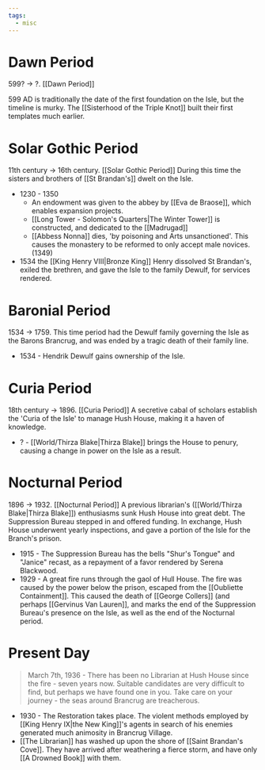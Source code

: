 ```yaml
---
tags:
  - misc
---
```


# Dawn Period
599? -> ?. [[Dawn Period]]

599 AD is traditionally the date of the first foundation on the Isle, but the timeline is murky. The [[Sisterhood of the Triple Knot]] built their first templates much earlier. 

# Solar Gothic Period
11th century -> 16th century.  [[Solar Gothic Period]]
During this time the sisters and brothers of [[St Brandan's]] dwelt on the Isle. 

- 1230 - 1350 
	- An endowment was given to the abbey by [[Eva de Braose]], which enables expansion projects. 
	- [[Long Tower - Solomon's Quarters|The Winter Tower]] is constructed, and dedicated to the [[Madrugad]]
	- [[Abbess Nonna]] dies, 'by poisoning and Arts unsanctioned'. This causes the monastery to be reformed to only accept male novices. (1349) 
- 1534 the [[King Henry VIII|Bronze King]] Henry dissolved St Brandan's, exiled the brethren, and gave the Isle to the family Dewulf, for services rendered.

# Baronial Period
1534 -> 1759. This time period had the Dewulf family governing the Isle as the Barons Brancrug, and was ended by a tragic death of their family line. 

- 1534 - Hendrik Dewulf gains ownership of the Isle. 

# Curia Period
18th century -> 1896. [[Curia Period]]
A secretive cabal of scholars establish the 'Curia of the Isle' to manage Hush House, making it a haven of knowledge. 

- ? - [[World/Thirza Blake|Thirza Blake]] brings the House to penury, causing a change in power on the Isle as a result. 


# Nocturnal Period
1896 -> 1932. [[Nocturnal Period]]
A previous librarian's ([[World/Thirza Blake|Thirza Blake]]) enthusiasms sunk Hush House into great debt. The Suppression Bureau stepped in and offered funding. In exchange, Hush House underwent yearly inspections, and gave a portion of the Isle for the Branch's prison. 

- 1915 - The Suppression Bureau has the bells "Shur's Tongue" and "Janice" recast, as a repayment of a favor rendered by Serena Blackwood. 
- 1929 - A great fire runs through the gaol of Hull House. The fire was caused by the power below the prison, escaped from the [[Oubliette Containment]]. This caused the death of [[George Collers]] (and perhaps [[Gervinus Van Lauren]], and marks the end of the Suppression Bureau's presence on the Isle, as well as the end of the Nocturnal period. 
# Present Day

>March 7th, 1936 - There has been no Librarian at Hush House since the fire - seven years now. Suitable candidates are very difficult to find, but perhaps we have found one in you. Take care on  your journey - the seas around Brancrug are treacherous.

- 1930 - The Restoration takes place. The violent methods employed by [[King Henry IX|the New King]]'s agents in search of his enemies generated much animosity in Brancrug Village. 
- [[The Librarian]] has washed up upon the shore of [[Saint Brandan's Cove]]. They have arrived after weathering a fierce storm, and have only [[A Drowned Book]] with them. 
